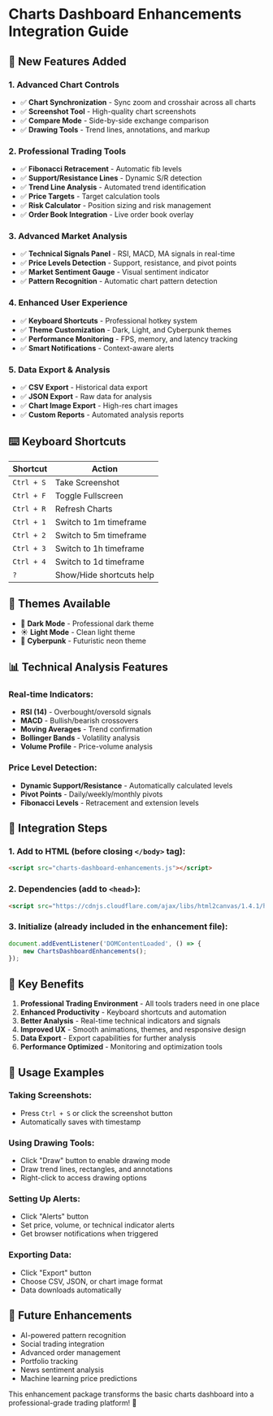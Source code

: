 # Charts Dashboard Enhancements Integration Guide

## 🚀 **New Features Added**

### 1. **Advanced Chart Controls**
- ✅ **Chart Synchronization** - Sync zoom and crosshair across all charts
- ✅ **Screenshot Tool** - High-quality chart screenshots
- ✅ **Compare Mode** - Side-by-side exchange comparison
- ✅ **Drawing Tools** - Trend lines, annotations, and markup

### 2. **Professional Trading Tools**
- ✅ **Fibonacci Retracement** - Automatic fib levels
- ✅ **Support/Resistance Lines** - Dynamic S/R detection
- ✅ **Trend Line Analysis** - Automated trend identification
- ✅ **Price Targets** - Target calculation tools
- ✅ **Risk Calculator** - Position sizing and risk management
- ✅ **Order Book Integration** - Live order book overlay

### 3. **Advanced Market Analysis**
- ✅ **Technical Signals Panel** - RSI, MACD, MA signals in real-time
- ✅ **Price Levels Detection** - Support, resistance, and pivot points
- ✅ **Market Sentiment Gauge** - Visual sentiment indicator
- ✅ **Pattern Recognition** - Automatic chart pattern detection

### 4. **Enhanced User Experience**
- ✅ **Keyboard Shortcuts** - Professional hotkey system
- ✅ **Theme Customization** - Dark, Light, and Cyberpunk themes
- ✅ **Performance Monitoring** - FPS, memory, and latency tracking
- ✅ **Smart Notifications** - Context-aware alerts

### 5. **Data Export & Analysis**
- ✅ **CSV Export** - Historical data export
- ✅ **JSON Export** - Raw data for analysis
- ✅ **Chart Image Export** - High-res chart images
- ✅ **Custom Reports** - Automated analysis reports

## ⌨️ **Keyboard Shortcuts**

| Shortcut | Action |
|----------|--------|
| `Ctrl + S` | Take Screenshot |
| `Ctrl + F` | Toggle Fullscreen |
| `Ctrl + R` | Refresh Charts |
| `Ctrl + 1` | Switch to 1m timeframe |
| `Ctrl + 2` | Switch to 5m timeframe |
| `Ctrl + 3` | Switch to 1h timeframe |
| `Ctrl + 4` | Switch to 1d timeframe |
| `?` | Show/Hide shortcuts help |

## 🎨 **Themes Available**
- 🌙 **Dark Mode** - Professional dark theme
- ☀️ **Light Mode** - Clean light theme  
- 🔮 **Cyberpunk** - Futuristic neon theme

## 📊 **Technical Analysis Features**

### Real-time Indicators:
- **RSI (14)** - Overbought/oversold signals
- **MACD** - Bullish/bearish crossovers
- **Moving Averages** - Trend confirmation
- **Bollinger Bands** - Volatility analysis
- **Volume Profile** - Price-volume analysis

### Price Level Detection:
- **Dynamic Support/Resistance** - Automatically calculated levels
- **Pivot Points** - Daily/weekly/monthly pivots
- **Fibonacci Levels** - Retracement and extension levels

## 🔧 **Integration Steps**

### 1. Add to HTML (before closing `</body>` tag):
```html
<script src="charts-dashboard-enhancements.js"></script>
```

### 2. Dependencies (add to `<head>`):
```html
<script src="https://cdnjs.cloudflare.com/ajax/libs/html2canvas/1.4.1/html2canvas.min.js"></script>
```

### 3. Initialize (already included in the enhancement file):
```javascript
document.addEventListener('DOMContentLoaded', () => {
    new ChartsDashboardEnhancements();
});
```

## 🎯 **Key Benefits**

1. **Professional Trading Environment** - All tools traders need in one place
2. **Enhanced Productivity** - Keyboard shortcuts and automation
3. **Better Analysis** - Real-time technical indicators and signals
4. **Improved UX** - Smooth animations, themes, and responsive design
5. **Data Export** - Export capabilities for further analysis
6. **Performance Optimized** - Monitoring and optimization tools

## 🚀 **Usage Examples**

### Taking Screenshots:
- Press `Ctrl + S` or click the screenshot button
- Automatically saves with timestamp

### Using Drawing Tools:
- Click "Draw" button to enable drawing mode
- Draw trend lines, rectangles, and annotations
- Right-click to access drawing options

### Setting Up Alerts:
- Click "Alerts" button
- Set price, volume, or technical indicator alerts
- Get browser notifications when triggered

### Exporting Data:
- Click "Export" button
- Choose CSV, JSON, or chart image format
- Data downloads automatically

## 🔮 **Future Enhancements**
- AI-powered pattern recognition
- Social trading integration
- Advanced order management
- Portfolio tracking
- News sentiment analysis
- Machine learning price predictions

This enhancement package transforms the basic charts dashboard into a professional-grade trading platform! 🚀 